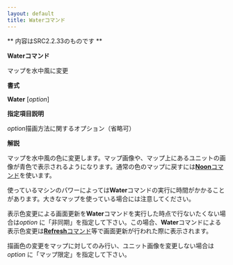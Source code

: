 ```yaml
---
layout: default
title: Waterコマンド
---
```

** 内容はSRC2.2.33のものです **

**Waterコマンド**

マップを水中風に変更

**書式**

**Water** [*option*]

**指定項目説明**

*option*描画方法に関するオプション（省略可）

**解説**

マップを水中風の色に変更します。マップ画像や、マップ上にあるユニットの画像が青色で表示されるようになります。通常の色のマップに戻すには[**Noon**コマンド](Noonコマンド.md)を使います。

使っているマシンのパワーによっては**Water**コマンドの実行に時間がかかることがあります。大きなマップを使っている場合には注意してください。

表示色変更による画面更新を**Water**コマンドを実行した時点で行ないたくない場合は*option* に「非同期」を指定して下さい。この場合、**Water**コマンドによる表示色変更は[**Refresh**コマンド](Refreshコマンド.md)等で画面更新が行われた際に表示されます。

描画色の変更をマップに対してのみ行い、ユニット画像を変更しない場合は*option* に「マップ限定」を指定して下さい。
